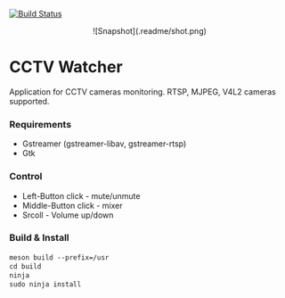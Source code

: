 [![Build Status](https://travis-ci.com/Junker/cctv-watcher.svg?branch=master)](https://travis-ci.com/Junker/cctv-watcher)

<div align="center">
![Snapshot](.readme/shot.png)
</div>

# CCTV Watcher
Application for CCTV cameras monitoring. RTSP, MJPEG, V4L2 cameras supported.

### Requirements
* Gstreamer (gstreamer-libav, gstreamer-rtsp)
* Gtk

### Control
* Left-Button click - mute/unmute
* Middle-Button click - mixer
* Srcoll - Volume up/down

### Build & Install

	meson build --prefix=/usr
	cd build
	ninja
	sudo ninja install

